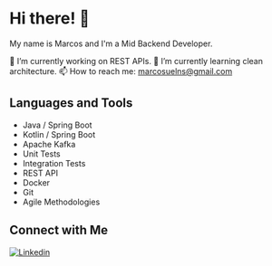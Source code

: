 # Hi there! 👋

My name is Marcos and I'm a Mid Backend Developer.

🔭 I’m currently working on REST APIs.
🌱 I’m currently learning clean architecture.
📫 How to reach me: marcosuelns@gmail.com

## Languages and Tools
- Java / Spring Boot
- Kotlin / Spring Boot
- Apache Kafka
- Unit Tests
- Integration Tests
- REST API
- Docker
- Git
- Agile Methodologies

<!-- 
## GitHub Stats
![Your GitHub Stats](https://github-readme-stats.vercel.app/api?username=yourusername&show_icons=true)
-->

## Connect with Me
[![Linkedin](https://img.shields.io/badge/-MarcosSuel-blue?style=flat&logo=Linkedin&logoColor=white)](https://www.linkedin.com/in/marcos-suel-a789a31b1)

